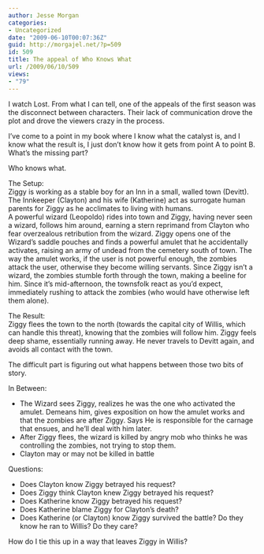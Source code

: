 ```yaml
---
author: Jesse Morgan
categories:
- Uncategorized
date: "2009-06-10T00:07:36Z"
guid: http://morgajel.net/?p=509
id: 509
title: The appeal of Who Knows What
url: /2009/06/10/509
views:
- "79"
---
```


I watch Lost. From what I can tell, one of the appeals of the first season was the disconnect between characters. Their lack of communication drove the plot and drove the viewers crazy in the process.

I’ve come to a point in my book where I know what the catalyst is, and I know what the result is, I just don’t know how it gets from point A to point B. What’s the missing part?

Who knows what.

The Setup:  
Ziggy is working as a stable boy for an Inn in a small, walled town (Devitt). The Innkeeper (Clayton) and his wife (Katherine) act as surrogate human parents for Ziggy as he acclimates to living with humans.  
A powerful wizard (Leopoldo) rides into town and Ziggy, having never seen a wizard, follows him around, earning a stern reprimand from Clayton who fear overzealous retribution from the wizard. Ziggy opens one of the Wizard’s saddle pouches and finds a powerful amulet that he accidentally activates, raising an army of undead from the cemetery south of town. The way the amulet works, if the user is not powerful enough, the zombies attack the user, otherwise they become willing servants. Since Ziggy isn’t a wizard, the zombies stumble forth through the town, making a beeline for him. Since it’s mid-afternoon, the townsfolk react as you’d expect, immediately rushing to attack the zombies (who would have otherwise left them alone).

The Result:  
Ziggy flees the town to the north (towards the capital city of Willis, which can handle this threat), knowing that the zombies will follow him. Ziggy feels deep shame, essentially running away. He never travels to Devitt again, and avoids all contact with the town.

The difficult part is figuring out what happens between those two bits of story.

In Between:

- The Wizard sees Ziggy, realizes he was the one who activated the amulet. Demeans him, gives exposition on how the amulet works and that the zombies are after Ziggy. Says He is responsible for the carnage that ensues, and he’ll deal with him later.
- After Ziggy flees, the wizard is killed by angry mob who thinks he was controlling the zombies, not trying to stop them.
- Clayton may or may not be killed in battle

Questions:

- Does Clayton know Ziggy betrayed his request?
- Does Ziggy think Clayton knew Ziggy betrayed his request?
- Does Katherine know Ziggy betrayed his request?
- Does Katherine blame Ziggy for Clayton’s death?
- Does Katherine (or Clayton) know Ziggy survived the battle? Do they know he ran to Willis? Do they care?

How do I tie this up in a way that leaves Ziggy in Willis?